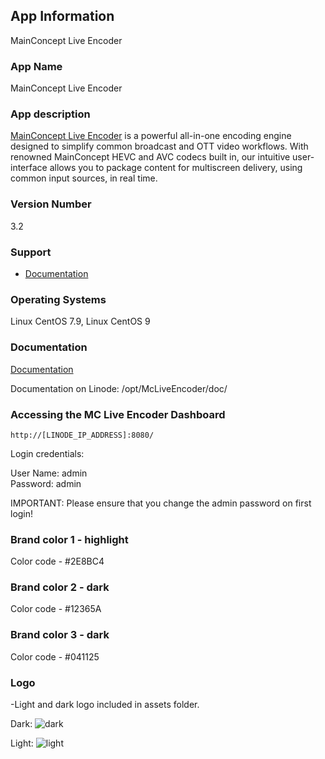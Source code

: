 ## App Information
MainConcept Live Encoder

### App Name
MainConcept Live Encoder

### App description
[MainConcept Live Encoder](https://www.mainconcept.com/live-encoder) is a powerful all-in-one encoding engine designed to simplify common broadcast and OTT video workflows. With renowned MainConcept HEVC and AVC codecs built in, our intuitive user-interface allows you to package content for multiscreen delivery, using common input sources, in real time.

### Version Number
3.2

### Support
* [Documentation](https://www.mainconcept.com/live-encoder)

### Operating Systems
Linux CentOS 7.9, Linux CentOS 9

### Documentation
[Documentation](https://www.mainconcept.com/live-encoder)

Documentation on Linode: /opt/McLiveEncoder/doc/

### Accessing the MC Live Encoder Dashboard
```http://[LINODE_IP_ADDRESS]:8080/```

Login credentials:

User Name: admin  
Password: admin 

IMPORTANT: Please ensure that you change the admin password on first login!


### Brand color 1 - highlight
Color code - #2E8BC4

### Brand color 2 - dark
Color code - #12365A

### Brand color 3 - dark
Color code - #041125


### Logo
-Light and dark logo included in assets folder.

Dark:
![dark](assets/mainconcept.svg)

Light:
![light](assets/white/mainconcept.svg)